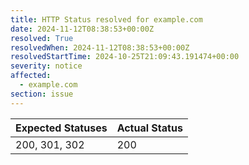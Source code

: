 ```yaml
---
title: HTTP Status resolved for example.com
date: 2024-11-12T08:38:53+00:00Z
resolved: True
resolvedWhen: 2024-11-12T08:38:53+00:00Z
resolvedStartTime: 2024-10-25T21:09:43.191474+00:00
severity: notice
affected:
  - example.com
section: issue
---
```


| Expected Statuses | Actual Status  |
|-------------------|----------------|
| 200, 301, 302 | 200 |
